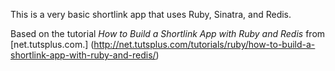 This is a very basic shortlink app that uses Ruby, Sinatra, and Redis.

Based on the tutorial *How to Build a Shortlink App with Ruby and Redis* from [net.tutsplus.com.] (http://net.tutsplus.com/tutorials/ruby/how-to-build-a-shortlink-app-with-ruby-and-redis/)
